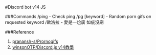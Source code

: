 #Discord bot v14 JS

###Commands
/ping - Check ping
/pg [keyword] - Random porn gifs on requested keyword
/歐洛拉 - 愛是一尬廣 如疵沒廟

###Reference 
1) [pranansh-s/Prornogifs](https://github.com/pranansh-s/Pornogifs)
2) [winsonOTP/Discord.js v14教學](https://hackmd.io/@winsonOTP/discord-js-v14-ep0)